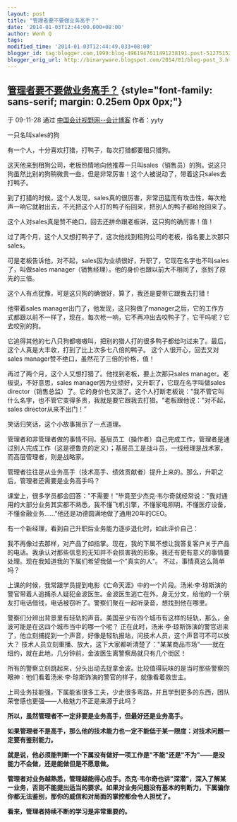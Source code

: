 ```yaml
---
layout: post
title: "管理者要不要做业务高手？"
date: '2014-01-03T12:44:00.000+08:00'
author: Wenh Q
tags:
modified_time: '2014-01-03T12:44:49.033+08:00'
blogger_id: tag:blogger.com,1999:blog-4961947611491238191.post-5127515238355289748
blogger_orig_url: http://binaryware.blogspot.com/2014/01/blog-post_3.html
---
```


[管理者要不要做业务高手？](http://yyty.blog.esnai.com/archives/2009/113428.html) {style="font-family: sans-serif; margin: 0.25em 0px 0px;"}
--------------------------------------------------------------------------------

于 09-11-28
通过 [中国会计视野网--会计博客](http://blog.esnai.com/) 作者：yyty



一只名叫sales的狗

有一个人，十分喜欢打猎，打鸭子，每次打猎都要租只猎狗。

这天他来到租狗公司，老板热情地向他推荐一只叫sales（销售员）的狗。说这只狗虽然比别的狗稍微贵一些，但是非常厉害！这个人被说动了，带着这只sales去打鸭子。

到了打猎的时候，这个人发现，sales真的很厉害，非常迅猛而有攻击性，每次枪声一响它就射出去，不光把这个人打的鸭子衔回来，把别人的鸭子都给抢回来了。

这个人对sales真是赞不绝口，回去还拼命跟老板讲，这只狗的确厉害！值！

过了两个月，这个人又想打鸭子了，这次他找到租狗公司的老板，指名要上次那只sales。

可是老板告诉他，对不起，sales因为业绩很好，升职了，它现在名字也不叫sales了，叫做sales
manager（销售经理）。他的身价也跟以前大不相同了，涨到了原先的三倍。

这个人有点犹豫，可是这只狗的确很好，算了，我还是要带它跟我去打猎！

他带着sales
manager出门了，他发现，这只狗做了manager之后，它的工作方式都跟以前不一样了，现在，每次枪一响，它不再冲出去咬鸭子了，它干吗呢？它去咬别的狗。

它追得其他的七八只狗都嗷嗷叫，把别的猎人打的很多鸭子都给叼过来了。最后，这个人真是大丰收，打到了比上次多七八倍的鸭子。
这个人很开心，回去又对sales manager赞不绝口，虽然花了三倍的价格，值！

再过了两个月，这个人又想打猎了。他找到老板，要上次那只sales
manager。老板说，不好意思，sales
manager因为业绩好，又升职了，它现在名字叫做sales
director（销售总监）了。它的身价也又涨了。这个人打断老板说："我不管它叫什么名字，也不管它变得多贵，我就是要它跟我去打猎。"老板跟他说："对不起，sales
director从来不出门！"

笑话归笑话，这个小故事揭示了一点道理。

管理者和非管理者做的事情不同。基层员工（操作者）自己完成工作，管理者是通过别人完成工作（这是德鲁克的定义）；基层员工是战斗员，一线经理是战术家，而高层管理者，则是战略家。

管理者往往是从业务高手（技术高手、绩效贡献者）提升上来的。那么，升职之后，管理者还需要是业务高手吗？

课堂上，很多学员都会回答："不需要！"毕竟至少杰克·韦尔奇就经常说："我对通用的大部分业务其实都不熟悉，我不懂飞机引擎，不懂家电照明，不懂医疗设备，不懂金融业务……"他还是功德圆满地做了通用20年的CEO。

有一个新经理，看到自己升职后业务能力逐步退化时，如此评价自己：

我不再像过去那样，对产品了如指掌。现在，我的下属不想让我答复客户关于产品的电话。我承认对那些信息的无知并不会损害我的形象。我还有更有意义的事情要处理。现在我知道我的下属们希望我做一个"真实的人"。
不过，事情真这么简单吗？

上课的时候，我常跟学员提到电影《亡命天涯》中的一个片段。汤米·李·琼斯演的警官带着人追捕杀人疑犯金波医生。金波医生逃亡在外，身无分文，给他的一个朋友打电话借钱，电话被窃听了。警察们聚在一起听录音，想找到他在哪里。

警察们分辨出背景里有轻轨的声音。美国至少有四个城市有这样的轻轨，那么，金波可能是在这四个城市当中的哪一个呢？
正在此时，汤米·李·琼斯饰演的警官进来了，他立刻捕捉到一个声音，好像是轻轨报站，问技术人员，这个声音可不可以放大？
技术人员立刻重播、放大，这下大家都听清楚了："某某商品市场"——就在纽约，就在此地，几分钟前，金波医生离警察局就只有几个街区！

所有的警察立刻跳起来，分头出动去捉拿金波。比较值得玩味的是当时那些警察的眼神：他们看着汤米·李·琼斯饰演的警官的样子，就像看着救世主。

上司业务技能强，下属能省很多工夫，少走很多弯路，并且学到更多的东西，团队荣誉感也更强——人格魅力不正是来源于此吗？

**所以，虽然管理者不一定非要是业务高手，但最好还是业务高手。**

**如果管理者不是高手，那么他的技术能力也一定不能低于某一限度：对技术问题一定要有鉴别能力。**

**就是说，他必须能判断一个下属没有做好一项工作是"不能"还是"不为"——是没能力不会做，还是能做但是不愿意做。**

**管理者对业务越熟悉，管理越能得心应手。杰克·韦尔奇也讲"深潜"，深入了解某一业务，否则不能提出适当的要求。如果对业务问题没有基本的判断力，下属骗你你都无法鉴别，那你的威信和对局面的掌控都会令人担忧了。**

**看来，管理者持续不断的学习是非常重要的。**
